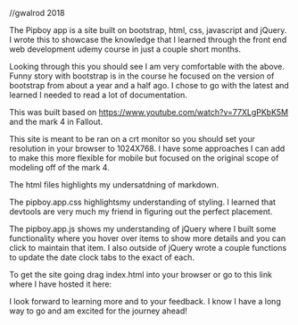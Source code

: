 //gwalrod 2018

The Pipboy app is a site built on bootstrap, html, css, javascript and jQuery. I wrote this to showcase the knowledge that I learned through the front end web development udemy course in just a couple short months.

Looking through this you should see I am very comfortable with the above. Funny story with bootstrap is in the course he focused on the version of bootstrap from about a year and a half ago. I chose to go with the latest and learned I needed to read a lot of documentation.

This was built based on https://www.youtube.com/watch?v=77XLgPKbK5M and the mark 4 in Fallout.

This site is meant to be ran on a crt monitor so you should set your resolution in your browser to 1024X768. I have some approaches I can add to make this more flexible for mobile but focused on the original scope of modeling off of the mark 4.

The html files highlights my undersatdning of markdown.

The pipboy.app.css highlightsmy understanding of styling. I learned that devtools are very much my friend in figuring out the perfect placement.

The pipboy.app.js shows my understanding of jQuery where I built some functionality where you hover over items to show more details and you can click to maintain that item. I also outside of jQuery wrote a couple functions to update the date clock tabs to the exact of each.

To get the site going drag index.html into your browser or go to this link where I have hosted it here:

I look forward to learning more and to your feedback. I know I have a long way to go and am excited for the journey ahead!